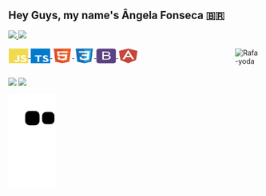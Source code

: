 
 ## Hey Guys, my name's Ângela Fonseca :brazil:
 <div>
  <a href="https://github.com/angelafonsecafaria">
  <img height="180em" src="https://github-readme-stats.vercel.app/api?username=angelafonsecafaria&show_icons=true&theme=dracula&include_all_commits=true&count_private=true"/>
  <img height="180em" src="https://github-readme-stats.vercel.app/api/top-langs/?username=angelafonsecafaria&layout=compact&langs_count=16&theme=dracula"/>
<div>
<div style="display: inline_block"><br>
 <img align="center" alt="Angela-Js" height="30" width="40" src="https://raw.githubusercontent.com/devicons/devicon/master/icons/javascript/javascript-plain.svg">
 <img align="center" alt="Angela-Ts" height="30" width="40" src="https://raw.githubusercontent.com/devicons/devicon/master/icons/typescript/typescript-plain.svg">
 <img align="center" alt="Angela-HTML" height="30" width="40" src="https://raw.githubusercontent.com/devicons/devicon/master/icons/html5/html5-original.svg">
 <img align="center" alt="Angela-CSS" height="30" width="40" src="https://raw.githubusercontent.com/devicons/devicon/master/icons/css3/css3-original.svg">
 <img align="center" alt="Angela-bootstrap" height="30" width="40" src="https://github.com/devicons/devicon/blob/master/icons/bootstrap/bootstrap-plain.svg">
 <img align="center" alt="Angela-angular" height="30" width="40" src="https://github.com/devicons/devicon/blob/master/icons/angularjs/angularjs-plain.svg">
 <img align="right" alt="Rafa-yoda" height="80" width="50" src="https://acegif.com/wp-content/gifs/happy-cat-26.gif">
</div>
  
  ##
 
<div> 
  <a href = "mailto: angelaf@ciandt.com"><img src="https://img.shields.io/badge/-Gmail-%23333?style=for-the-badge&logo=gmail&logoColor=white" target="_blank"></a>
  <a href="https://www.linkedin.com/in/%C3%A2ngela-fonseca-faria" target="_blank"><img src="https://img.shields.io/badge/-LinkedIn-%230077B5?style=for-the-badge&logo=linkedin&logoColor=white" target="_blank"></a> 
 
  ![Snake animation](https://github.com/rafaballerini/rafaballerini/blob/output/github-contribution-grid-snake.svg)
 
</div>
